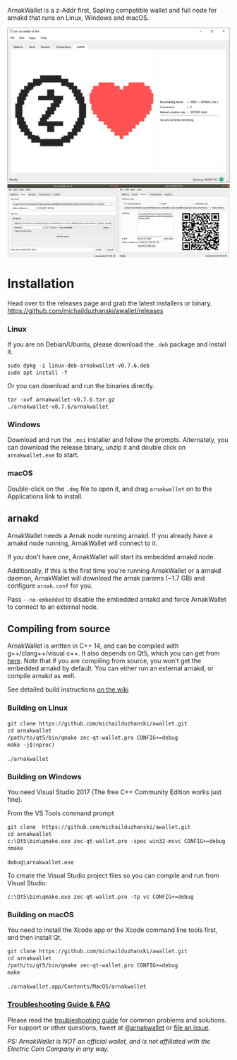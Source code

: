 ArnakWallet is a z-Addr first, Sapling compatible wallet and full node for arnakd that runs on Linux, Windows and macOS.

![Screenshot](docs/screenshot-main.png?raw=true)
![Screenshots](docs/screenshot-sub.png?raw=true)
# Installation

Head over to the releases page and grab the latest installers or binary. https://github.com/michailduzhanski/awallet/releases

### Linux

If you are on Debian/Ubuntu, please download the `.deb` package and install it.
```
sudo dpkg -i linux-deb-arnakwallet-v0.7.6.deb
sudo apt install -f
```

Or you can download and run the binaries directly.
```
tar -xvf arnakwallet-v0.7.6.tar.gz
./arnakwallet-v0.7.6/arnakwallet
```

### Windows
Download and run the `.msi` installer and follow the prompts. Alternately, you can download the release binary, unzip it and double click on `arnakwallet.exe` to start.

### macOS
Double-click on the `.dmg` file to open it, and drag `arnakwallet` on to the Applications link to install.

## arnakd
ArnakWallet needs a Arnak node running arnakd. If you already have a arnakd node running, ArnakWallet will connect to it. 

If you don't have one, ArnakWallet will start its embedded arnakd node. 

Additionally, if this is the first time you're running ArnakWallet or a arnakd daemon, ArnakWallet will download the arnak params (~1.7 GB) and configure `arnak.conf` for you. 

Pass `--no-embedded` to disable the embedded arnakd and force ArnakWallet to connect to an external node.

## Compiling from source
ArnakWallet is written in C++ 14, and can be compiled with g++/clang++/visual c++. It also depends on Qt5, which you can get from [here](https://www.qt.io/download). Note that if you are compiling from source, you won't get the embedded arnakd by default. You can either run an external arnakd, or compile arnakd as well. 

See detailed build instructions [on the wiki](https://github.com/michailduzhanski/awallet/wiki/Compiling-from-source-code)

### Building on Linux

```
git clone https://github.com/michailduzhanski/awallet.git
cd arnakwallet
/path/to/qt5/bin/qmake zec-qt-wallet.pro CONFIG+=debug
make -j$(nproc)

./arnakwallet
```

### Building on Windows
You need Visual Studio 2017 (The free C++ Community Edition works just fine). 

From the VS Tools command prompt
```
git clone  https://github.com/michailduzhanski/awallet.git
cd arnakwallet
c:\Qt5\bin\qmake.exe zec-qt-wallet.pro -spec win32-msvc CONFIG+=debug
nmake

debug\arnakwallet.exe
```

To create the Visual Studio project files so you can compile and run from Visual Studio:
```
c:\Qt5\bin\qmake.exe zec-qt-wallet.pro -tp vc CONFIG+=debug
```

### Building on macOS
You need to install the Xcode app or the Xcode command line tools first, and then install Qt. 

```
git clone https://github.com/michailduzhanski/awallet.git
cd arnakwallet
/path/to/qt5/bin/qmake zec-qt-wallet.pro CONFIG+=debug
make

./arnakwallet.app/Contents/MacOS/arnakwallet
```

### [Troubleshooting Guide & FAQ](https://github.com/michailduzhanski/awallet/wiki/Troubleshooting-&-FAQ)
Please read the [troubleshooting guide](https://arnak.com) for common problems and solutions.
For support or other questions, tweet at [@arnakwallet](https://twitter.com/arnak) or [file an issue](https://github.com/michailduzhanski/awallet/issues).

_PS: ArnakWallet is NOT an official wallet, and is not affiliated with the Electric Coin Company in any way._
